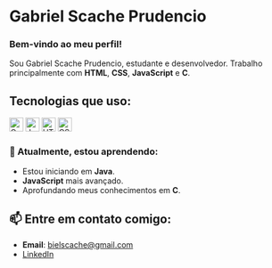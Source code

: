 # Gabriel Scache Prudencio

### Bem-vindo ao meu perfil!

Sou Gabriel Scache Prudencio, estudante e desenvolvedor. Trabalho principalmente com **HTML**, **CSS**, **JavaScript** e **C**.

## Tecnologias que uso:

<p align="left">
  <img src="https://img.shields.io/badge/C-%2300599C.svg?style=flat-square&logo=c&logoColor=white" alt="C" height="25"/>
  <img src="https://img.shields.io/badge/JavaScript-%23F7DF1E.svg?style=flat-square&logo=javascript&logoColor=black" alt="JavaScript" height="25"/>
  <img src="https://img.shields.io/badge/HTML5-%23E34F26.svg?style=flat-square&logo=html5&logoColor=white" alt="HTML" height="25"/>
  <img src="https://img.shields.io/badge/CSS3-%231572B6.svg?style=flat-square&logo=css3&logoColor=white" alt="CSS" height="25"/>
</p>

### 🌱 Atualmente, estou aprendendo:
- Estou iniciando em **Java**.
- **JavaScript** mais avançado.
- Aprofundando meus conhecimentos em **C**.

## 📫 Entre em contato comigo:
- **Email**: bielscache@gmail.com
- [LinkedIn](https://www.linkedin.com/in/gabriel-scache-5678492b0/)
